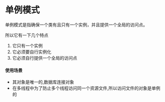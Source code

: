 # 单例模式

 单例模式是指确保一个类有且只有一个实例，并且提供一个全局的访问点。

 所以它有一下几个特点

 1. 它只有一个实例
 2. 它必须要自行实例化
 3. 它必须自行提供一个全局的访问点

#### 使用场景

* 其对象是唯一的,数据库连接对象
* 在多线程中为了防止多个线程访问同一个资源文件,所以访问文件的对象是单例的